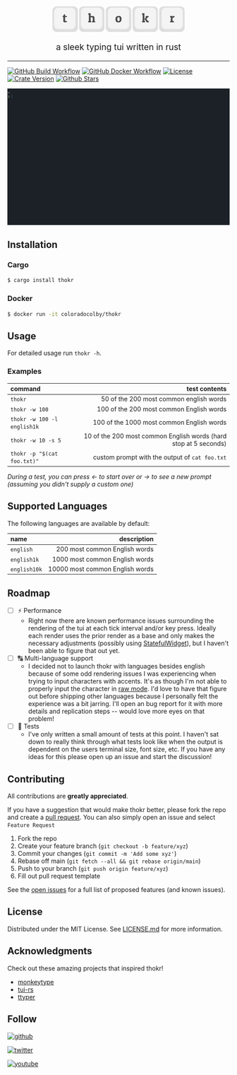<p align="center">
  <img width="300" src="assets/thokr.svg">
</p>
<p align="center" style="font-size: 1.2rem;">a sleek typing tui written in rust</p>
<hr >

[![GitHub Build Workflow](https://github.com/coloradocolby/thokr/actions/workflows/build.yml/badge.svg)](https://github.com/coloradocolby/thokr/actions/workflows/build.yml)
[![GitHub Docker Workflow](https://github.com/coloradocolby/thokr/actions/workflows/docker.yml/badge.svg)](https://github.com/coloradocolby/thokr/actions/workflows/docker.yml)
[![License](https://img.shields.io/badge/License-MIT-default.svg)](.github/LICENSE.md)
[![Crate Version](https://img.shields.io/crates/v/thokr)](https://crates.io/crates/thokr)
[![Github Stars](https://img.shields.io/github/stars/coloradocolby/thokr)](https://github.com/coloradocolby/thokr/stargazers)

![demo](./assets/demo.gif)

## Installation

### Cargo

```sh
$ cargo install thokr
```

### Docker

```sh
$ docker run -it coloradocolby/thokr
```

## Usage

For detailed usage run `thokr -h`.

### Examples

| command                     |                                                    test contents |
| :-------------------------- | ---------------------------------------------------------------: |
| `thokr`                     |                          50 of the 200 most common english words |
| `thokr -w 100`              |                         100 of the 200 most common English words |
| `thokr -w 100 -l english1k` |                        100 of the 1000 most common English words |
| `thokr -w 10 -s 5`          | 10 of the 200 most common English words (hard stop at 5 seconds) |
| `thokr -p "$(cat foo.txt)"` |                   custom prompt with the output of `cat foo.txt` |

_During a test, you can press ← to start over or → to see a new prompt (assuming
you didn't supply a custom one)_

## Supported Languages

The following languages are available by default:

| name         |                     description |
| :----------- | ------------------------------: |
| `english`    |   200 most common English words |
| `english1k`  |  1000 most common English words |
| `english10k` | 10000 most common English words |

## Roadmap

- [ ] ⚡️ Performance
  - Right now there are known performance issues surrounding the rendering of
    the tui at each tick interval and/or key press. Ideally each render uses the
    prior render as a base and only makes the necessary adjustments (possibly
    using
    [StatefulWidget](https://docs.rs/tui/0.10.0/tui/widgets/trait.StatefulWidget.html)),
    but I haven't been able to figure that out yet.
- [ ] 🔠 Multi-language support
  - I decided not to launch thokr with languages besides english because of some
    odd rendering issues I was experiencing when trying to input characters with
    accents. It's as though I'm not able to properly input the character in [raw
    mode](https://docs.rs/crossterm/0.3.0/crossterm/raw/index.html). I'd love to
    have that figure out before shipping other languages because I personally
    felt the experience was a bit jarring. I'll open an bug report for it with
    more details and replication steps -- would love more eyes on that problem!
- [ ] 🧪 Tests
  - I've only written a small amount of tests at this point. I haven't sat down
    to really think through what tests look like when the output is dependent on
    the users terminal size, font size, etc. If you have any ideas for this please
    open up an issue and start the discussion!

## Contributing

All contributions are **greatly appreciated**.

If you have a suggestion that would make thokr better, please fork the repo and
create a [pull request](https://github.com/coloradocolby/thokr/pulls). You can
also simply open an issue and select `Feature Request`

1. Fork the repo
2. Create your feature branch (`git checkout -b feature/xyz`)
3. Commit your changes (`git commit -m 'Add some xyz'`)
4. Rebase off main (`git fetch --all && git rebase origin/main`)
5. Push to your branch (`git push origin feature/xyz`)
6. Fill out pull request template

See the [open issues](https://github.com/coloradocolby/thokr/issues) for a full
list of proposed features (and known issues).

## License

Distributed under the MIT License. See [LICENSE.md](.github/LICENSE.md) for more
information.

## Acknowledgments

Check out these amazing projects that inspired thokr!

- [monkeytype](https://github.com/Miodec/monkeytype)
- [tui-rs](https://github.com/fdehau/tui-rs)
- [ttyper](https://github.com/max-niederman/ttyper)

## Follow

[![github](https://img.shields.io/github/followers/coloradocolby?style=social)](https://github.com/coloradocolby)

[![twitter](https://img.shields.io/twitter/follow/coloradocolby?color=white&style=social)](https://twitter.com/coloradocolby)

[![youtube](https://img.shields.io/youtube/channel/subscribers/UCEDfokz6igeN4bX7Whq49-g?style=social)](https://youtube.com/user/coloradocolby)
